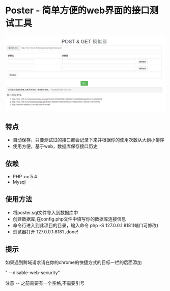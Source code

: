 # Poster - 简单方便的web界面的接口测试工具

![Poster](https://raw.githubusercontent.com/Jaggle/poster/master/static/images/screenshot.png)
## 特点

 - 自动保存，只要测试过的接口都会记录下来并根据你的使用次数从大到小排序
 - 使用方便，基于web，数据库保存接口历史

## 依赖

 - PHP >= 5.4
 - Mysql

## 使用方法

  - 将poster.sql文件导入到数据库中
  - 创建数据库,在config.php文件中填写你的数据库连接信息
  - 命令行进入到此项目的目录，输入命令 php -S 127.0.0.1:8181(端口可修改)
  - 浏览器打开 127.0.0.1:8181 ,done!

## 提示

如果遇到跨域请求请在你的chrome的快捷方式的目标一栏的后面添加

 " --disable-web-security"
 
 注意 -- 之前需要有一个空格,不需要引号
